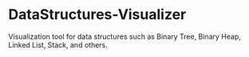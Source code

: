 # DataStructures-Visualizer
Visualization tool for data structures such as Binary Tree, Binary Heap, Linked List, Stack, and others.
